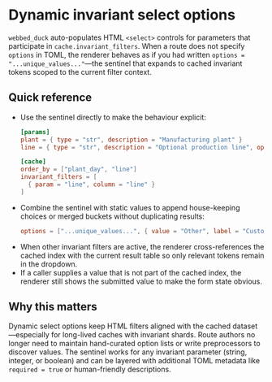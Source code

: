 # Dynamic invariant select options

`webbed_duck` auto-populates HTML `<select>` controls for parameters that participate in `cache.invariant_filters`. When a route
does not specify `options` in TOML, the renderer behaves as if you had written `options = "...unique_values..."`—the sentinel that
expands to cached invariant tokens scoped to the current filter context.

## Quick reference

- Use the sentinel directly to make the behaviour explicit:
  ```toml
  [params]
  plant = { type = "str", description = "Manufacturing plant" }
  line = { type = "str", description = "Optional production line", options = "...unique_values..." }

  [cache]
  order_by = ["plant_day", "line"]
  invariant_filters = [
    { param = "line", column = "line" }
  ]
  ```
- Combine the sentinel with static values to append house-keeping choices or merged buckets without duplicating results:
  ```toml
  options = ["...unique_values...", { value = "Other", label = "Custom line" }]
  ```
- When other invariant filters are active, the renderer cross-references the cached index with the current result table so only
  relevant tokens remain in the dropdown.
- If a caller supplies a value that is not part of the cached index, the renderer still shows the submitted value to make the
  form state obvious.

## Why this matters

Dynamic select options keep HTML filters aligned with the cached dataset—especially for long-lived caches with invariant shards.
Route authors no longer need to maintain hand-curated option lists or write preprocessors to discover values. The sentinel works
for any invariant parameter (string, integer, or boolean) and can be layered with additional TOML metadata like `required = true`
or human-friendly descriptions.
